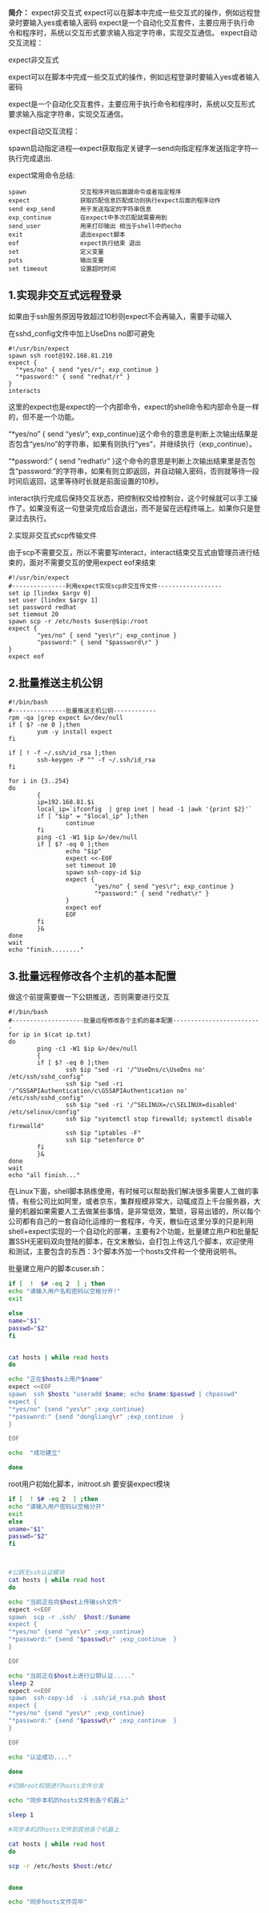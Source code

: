 **简介：** expect非交互式 expect可以在脚本中完成一些交互式的操作，例如远程登录时要输入yes或者输入密码 expect是一个自动化交互套件，主要应用于执行命令和程序时，系统以交互形式要求输入指定字符串，实现交互通信。 expect自动交互流程：

expect非交互式

expect可以在脚本中完成一些交互式的操作，例如远程登录时要输入yes或者输入密码

expect是一个自动化交互套件，主要应用于执行命令和程序时，系统以交互形式要求输入指定字符串，实现交互通信。

expect自动交互流程：

spawn启动指定进程—expect获取指定关键字—send向指定程序发送指定字符—执行完成退出.

expect常用命令总结:

```
spawn               交互程序开始后面跟命令或者指定程序
expect              获取匹配信息匹配成功则执行expect后面的程序动作
send exp_send       用于发送指定的字符串信息
exp_continue        在expect中多次匹配就需要用到
send_user           用来打印输出 相当于shell中的echo
exit                退出expect脚本
eof                 expect执行结束 退出
set                 定义变量
puts                输出变量
set timeout         设置超时时间

```

## 1.实现非交互式远程登录

如果由于ssh服务原因导致超过10秒则expect不会再输入，需要手动输入

在sshd\_config文件中加上UseDns no即可避免

```
#!/usr/bin/expect
spawn ssh root@192.168.81.210
expect {
  "*yes/no" { send "yes/r"; exp_continue }
  "*password:" { send "redhat/r" }
}
interacts
```

这里的expect也是expect的一个内部命令，expect的shell命令和内部命令是一样的，但不是一个功能。

“\*yes/no” { send “yes\\r”; exp\_continue}这个命令的意思是判断上次输出结果是否包含“yes/no”的字符串，如果有则执行“yes”，并继续执行（exp\_continue）。

“\*password:” { send “redhat\\r” }这个命令的意思是判断上次输出结果里是否包含“password:”的字符串，如果有则立即返回，并自动输入密码，否则就等待一段时间后返回，这里等待时长就是前面设置的10秒。

interact执行完成后保持交互状态，把控制权交给控制台，这个时候就可以手工操作了。如果没有这一句登录完成后会退出，而不是留在远程终端上。如果你只是登录过去执行。

2.实现非交互式scp传输文件

由于scp不需要交互，所以不需要写interact，interact结束交互式由管理员进行结束的，面对不需要交互的使用expect eof来结束

```
#!/usr/bin/expect
#---------------利用expect实现scp非交互传文件------------------
set ip [lindex $argv 0]
set user [lindex $argv 1]
set password redhat
set tiemout 20
spawn scp -r /etc/hosts $user@$ip:/root
expect {
        "yes/no" { send "yes\r"; exp_continue }
        "password:" { send "$password\r" }
}
expect eof

```

## 2.批量推送主机公钥

```
#!/bin/bash
#---------------批量推送主机公钥------------
rpm -qa |grep expect &>/dev/null
if [ $? -ne 0 ];then
        yum -y install expect
fi

if [ ! -f ~/.ssh/id_rsa ];then
        ssh-keygen -P "" -f ~/.ssh/id_rsa
fi

for i in {3..254}
do
        {
        ip=192.168.81.$i
        local_ip=`ifconfig  | grep inet | head -1 |awk '{print $2}'`
        if [ "$ip" = "$local_ip" ];then
                continue
        fi
        ping -c1 -W1 $ip &>/dev/null
        if [ $? -eq 0 ];then
                echo "$ip"
                expect <<-EOF
                set timeout 10
                spawn ssh-copy-id $ip
                expect {
                        "yes/no" { send "yes\r"; exp_continue }
                        "*password:" { send "redhat\r" }
                }
                expect eof
                EOF
        fi
        }&
done
wait
echo "finish........"

```

## 3.批量远程修改各个主机的基本配置

做这个前提需要做一下公钥推送，否则需要进行交互

```
#!/bin/bash
#--------------------批量远程修改各个主机的基本配置-------------------------
for ip in $(cat ip.txt)
do
        ping -c1 -W1 $ip &>/dev/null
        {
        if [ $? -eq 0 ];then
                ssh $ip "sed -ri '/^UseDns/c\UseDns no' /etc/ssh/sshd_config"
                ssh $ip "sed -ri '/^GSSAPIAuthentication/c\GSSAPIAuthentication no' /etc/ssh/sshd_config"
                ssh $ip "sed -ri '/^SELINUX=/c\SELINUX=disabled' /etc/selinux/config"
                ssh $ip "systemctl stop firewalld; systemctl disable firewalld"
                ssh $ip "iptables -F"
                ssh $ip "setenforce 0"
        fi
        }&
done
wait
echo "all finish..."

```


在Linux下面，shell脚本熟练使用，有时候可以帮助我们解决很多需要人工做的事情，有些公司比如阿里，或者京东，集群规模非常大，动辄成百上千台服务器，大量的机器如果需要人工去做某些事情，是非常低效，繁琐，容易出错的，所以每个公司都有自己的一套自动化运维的一套程序，今天，散仙在这里分享的只是利用shell+expect实现的一个自动化的部署，主要有2个功能，批量建立用户和批量配置SSH无密码双向登陆的脚本，在文末散仙，会打包上传这几个脚本，欢迎使用和测试，主要包含的东西：3个脚本外加一个hosts文件和一个使用说明书。

批量建立用户的脚本cuser.sh：
```bash
if [  !  $# -eq 2  ] ; then
echo "请输入用户名和密码以空格分开!"
exit

else
name="$1"
passwd="$2"
fi


cat hosts | while read hosts
do

echo "正在$hosts上用户$name"
expect <<EOF
spawn  ssh $hosts "useradd $name; echo $name:$passwd | chpasswd"
expect {
"*yes/no" {send "yes\r" ;exp_continue}
"*password:" {send "dongliang\r" ;exp_continue  }
}

EOF

echo  "成功建立"

done
```

root用户初始化脚本，initroot.sh 
要安装expect模块


```bash
if [  ! $# -eq 2  ] ;then
echo "请输入用户密码以空格分开"
exit
else
uname="$1"
passwd="$2"
fi



#公钥无ssh认证模块
cat hosts | while read host
do

echo "当前正在向$host上传输ssh文件"
expect <<EOF
spawn  scp -r .ssh/  $host:/$uname
expect {
"*yes/no" {send "yes\r" ;exp_continue}
"*password:" {send "$passwd\r" ;exp_continue  }
}

EOF

echo "当前正在$host上进行公钥认证....."
sleep 2
expect <<EOF
spawn  ssh-copy-id  -i .ssh/id_rsa.pub $host
expect {
"*yes/no" {send "yes\r" ;exp_continue}
"*password:" {send "$passwd\r" ;exp_continue  }
}

EOF

echo "认证成功...."

done

#切换root权限进行hosts文件分发

echo "同步本机的hosts文件到各个机器上"

sleep 1

#同步本机的hosts文件到其他各个机器上

cat hosts | while read host
do

scp -r /etc/hosts $host:/etc/


done

echo "同步hosts文件完毕"

```


